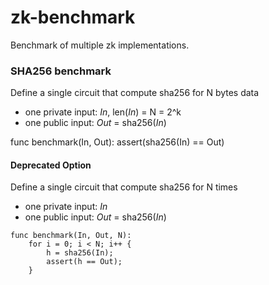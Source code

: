 # zk-benchmark
Benchmark of multiple zk implementations.


### SHA256 benchmark

Define a single circuit that compute sha256 for N bytes data
- one private input: _In_, len(_In_) = N = 2^k
- one public input: _Out_ = sha256(_In_)

func benchmark(In, Out):
    assert(sha256(In) == Out)

#### Deprecated Option
Define a single circuit that compute sha256 for N times
- one private input: _In_
- one public input: _Out_ = sha256(_In_)

```
func benchmark(In, Out, N):
    for i = 0; i < N; i++ {
        h = sha256(In);
        assert(h == Out);
    }
```